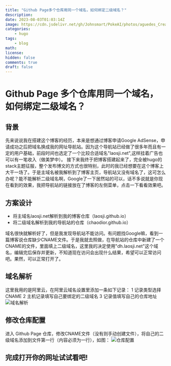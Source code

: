 ```yaml
---
title: "Github Page多个仓库用同一个域名，如何绑定二级域名？"
description: 
date: 2023-08-03T01:03:14Z
image: https://cdn.jsdelivr.net/gh/Johnsmart/PokeAI/photos/aguedes_Create_an_illustration_of_space_with_planets_orbiting_a_bf93ba3b-a5a1-46a6-8cb9-299c8da5a365.png
categories:
    - hugo
tags:
    - blog
math: 
license: 
hidden: false
comments: true
draft: false
---
```


# Github Page 多个仓库用同一个域名，如何绑定二级域名？  

## 背景

先来说说我在搭建这个博客的经历，本来是想通过博客申请Google AdSense，申请成功之后把域名换成我的网址导航站。因为这个导航站已经做了很多年而且有一定的用户基础，前段时间也选定了一个比较合适域名"laosji.net",这样挂着广告也可以有一笔收入（做美梦中）。
接下来我终于把博客搭建起来了，完全被hugo的stack主题征服，整个发布博文的方式也很特别，此时的我已经想要在这个博客上大干一场了。于是主域名被我解析到了博客主页，导航站又没有域名了，这可怎么办呢？能不能解析二级域名啊，Google了一下居然站的可以，话不多说就是你现在看到的效果，我把导航站的链接放在了博客的左侧菜单，点击一下看看效果吧。

## 方案设计

* 将主域名laosji.net解析到我的博客仓库（laosji.github.io）
* 将二级域名解析到我的导航站的仓库（chaodior.github.io）  

域名很快就解析好了，但是我发现导航站不能访问。有问题找Google嘛，看到一篇博客说仓库缺少CNAME文件。于是我就去照做，在导航站的仓库中新建了一个CNAME的文件，里面填上二级域名，这里我的决定使用"dh.laosji.net"这个域名，编辑完后保存并更新，不知道现在访问会出现什么结果，希望可以正常访问吧。果然，可以正常打开了。

## 域名解析

这里我用的是阿里云，在阿里云域名设置里添加一条如下记录：
1 记录类型选择CNAME
2 主机记录填写自己要绑定的二级域名
3 记录值填写自己的仓库地址
![域名解析](https://cdn.jsdelivr.net/gh/Johnsmart/PokeAI/photos/20200209182617491.png)

## 修改仓库配置

进入 Github Page 仓库，修改CNAME文件（没有则手动创建文件），将自己的二级域名添加到文件第一行（内容必须为一行），如图：
![仓库配置](https://cdn.jsdelivr.net/gh/Johnsmart/PokeAI/photos/20200209183526783.png)

## 完成打开你的网址试试看吧!  